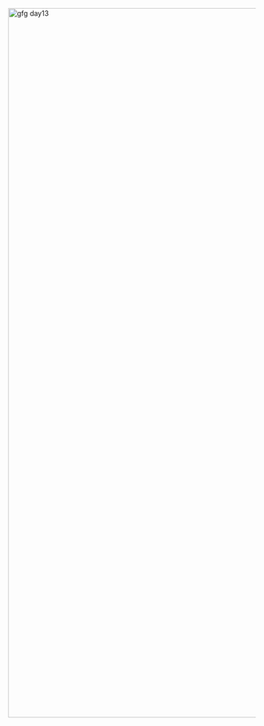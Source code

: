 <img width="1440" alt="gfg day13" src="https://github.com/Mohiitdeshmukh/100-DaysOfCode/assets/91624758/ad5bc9e0-d6b3-44e8-877d-b077a224d331">
